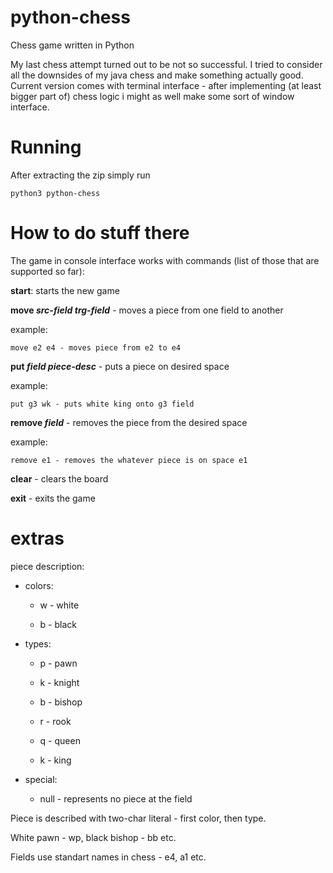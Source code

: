 # python-chess
Chess game written in Python

My last chess attempt turned out to be not so successful. I tried to consider all the downsides of my java chess and make something actually good. Current version comes with terminal interface - after implementing (at least bigger part of) chess logic i might as well make some sort of window interface.

# Running
After extracting the zip simply run 
```
python3 python-chess
```

# How to do stuff there
The game in console interface works with commands (list of those that are supported so far):

**start**: starts the new game

**move *src-field* *trg-field*** - moves a piece from one field to another

  example:
  ```
  move e2 e4 - moves piece from e2 to e4
  ```

**put *field* *piece-desc*** - puts a piece on desired space

  example:
  ```
  put g3 wk - puts white king onto g3 field
  ```

**remove *field*** - removes the piece from the desired space

  example:
  ```
  remove e1 - removes the whatever piece is on space e1
  ```

**clear** - clears the board

**exit** - exits the game

# extras

piece description:
  - colors:
  
    * w - white
  
    * b - black
  
  - types:
  
    * p - pawn
  
    * k - knight
  
    * b - bishop
  
    * r - rook
  
    * q - queen
  
    * k - king
  
  - special:
  
    * null - represents no piece at the field
 
 Piece is described with two-char literal - first color, then type.
 
 White pawn - wp, black bishop - bb etc.
 
 
 Fields use standart names in chess - e4, a1 etc.
